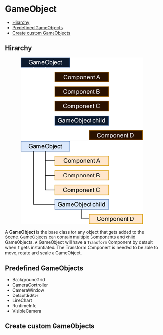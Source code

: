<!-- omit in toc -->
# GameObject

- [Hirarchy](#hirarchy)
- [Predefined GameObjects](#predefined-gameobjects)
- [Create custom GameObjects](#create-custom-gameobjects)


## Hirarchy
<div style="text-align: center;">
    <img src="Images/ObjectHirarchyDM.png#gh-dark-mode-only" alt="ObjectHirarchy" width="400"/>
    <img src="Images/ObjectHirarchyLM.png#gh-light-mode-only" alt="ObjectHirarchy" width="400"/>
</div>

A **GameObject** is the base class for any object that gets added to the Scene.
GameObjects can contain multiple [Components](Component.md) and child GameObjects.
A GameObject will have a `Transform` Component by default when it gets instantiated. The Transform Component is needed to be able to move, rotate and scale a GameObject.


## Predefined GameObjects
* BackgroundGrid
* CameraController
* CameraWindow
* DefaultEditor
* LineChart
* RuntimeInfo
* VisibleCamera

## Create custom GameObjects
